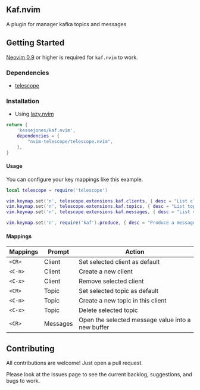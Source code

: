 ## Kaf.nvim

A plugin for manager kafka topics and messages

## Getting Started

[Neovim 0.9](https://github.com/neovim/neovim/releases/tag/v0.9.5) or higher is required for `kaf.nvim` to work.

### Dependencies

- [telescope](https://github.com/nvim-telescope/telescope.nvim)

### Installation

- Using [lazy.nvim](https://github.com/folke/lazy.nvim)

```lua
return {
    'kessejones/kaf.nvim',
    dependencies = {
        "nvim-telescope/telescope.nvim",
    },
}

```

#### Usage

You can configure your key mappings like this example.

```lua
local telescope = require('telescope')

vim.keymap.set('n', telescope.extensions.kaf.clients, { desc = "List clients entries" })
vim.keymap.set('n', telescope.extensions.kaf.topics, { desc = "List topics from selected client" })
vim.keymap.set('n', telescope.extensions.kaf.messages, { desc = "List messages from seleted topic and client" })

vim.keymap.set('n', require('kaf').produce, { desc = "Produce a message into selected topic and client" })
```

#### Mappings

| Mappings | Prompt   | Action                                            |
| -------- | -------- | ------------------------------------------------- |
| `<CR>`   | Client   | Set selected client as default                    |
| `<C-n>`  | Client   | Create a new client                               |
| `<C-x>`  | Client   | Remove selected client                            |
| `<CR>`   | Topic    | Set selected topic as default                     |
| `<C-n>`  | Topic    | Create a new topic in this client                 |
| `<C-x>`  | Topic    | Delete selected topic                             |
| `<CR>`   | Messages | Open the selected message value into a new buffer |

## Contributing

All contributions are welcome! Just open a pull request.

Please look at the Issues page to see the current backlog, suggestions, and bugs to work.
